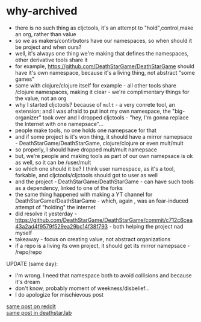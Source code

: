 # why-archived

- there is no such thing as cljctools, it's an attempt to "hold",control,make an org, rather than value
- so we as makers/contirbutors have our namespaces, so when should it be project and when ours?
- well, it's always one thing we're making that defines the namespaces, other derivative tools share it
- for example, https://github.com/DeathStarGame/DeathStarGame should have it's own namespace, because it's a living thing, not abstract "some games"
- same with clojure/clojure itself for example - all other tools share /clojure namespaces, making it clear - we're complimentary things for the value, not an org
- why I started cljctools? because of `mult` - a very conrete tool, an extension; and I was afraid to put inot my own namespace, the "big-organizer" took over and I dropped cljctools - "hey, I'm gonna replace the Internet with one namepsace"...
- people make tools, no one holds one namepsace for that
- and if some project is it's won thing, it should have a mirror namepsace - DeathStarGame/DeathStarGame, clojure/clojure or even mult/mult
- so properly, I should have dropped mult/mult namepsace
- but, we're people and making tools as part of our own namepsace is ok as well, so it can be /user/mult
- so which one should it be? I think user namespace, as it's a tool, forkable, and cljctools/cljctools should got to user as well
- and the project - DeathStarGame/DeathStarGame - can have such tools as a dependency, linked to one of the forks
- the same thing happened with making a YT channel for DeathStarGame/DeathStarGame - which, again , was an fear-induced attempt of "holding" the internet
- did resolve it yesterday - https://github.com/DeathStarGame/DeathStarGame/commit/c712c6cea43a2ad4f9579f529ea29bc14f38f793 - both helping the project nad myself
- takeaway - focus on creating value, not abstract organizations
- if a repo is a living its own project, it should get its mirror namepsace - /repo/repo

UPDATE (same day):
- I'm wrong. I need that namespace both to avoid collisions and because it's dream
- don't know, probably moment of weekness/disbelief...
- I do apologize for mischievous post

[same post on reddit](https://www.reddit.com/r/Clojure/comments/jp1snq/githubcomcljctools_archived_will_use_usernametool/)  
[same post in deathstar.lab](https://github.com/sergeiudris/deathstar.lab/blob/50943c8286ed2c9d2506dc2a0c73c5961ef92fd9/posts/2020-11-06-cljctools-archived.md)
